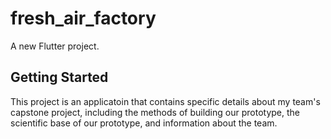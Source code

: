 # fresh_air_factory

A new Flutter project.

## Getting Started
This project is an applicatoin that contains specific details about my team's capstone project, including the methods of building our prototype, the scientific base of our prototype, and information about the team.
